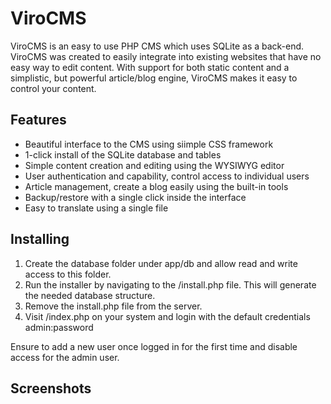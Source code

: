 # ViroCMS
ViroCMS is an easy to use PHP CMS which uses SQLite as a back-end. ViroCMS was created to easily integrate into existing websites that have no easy way to edit content. With support for both static content and a simplistic, but powerful article/blog engine, ViroCMS makes it easy to control your content.

## Features
* Beautiful interface to the CMS using siimple CSS framework
* 1-click install of the SQLite database and tables
* Simple content creation and editing using the WYSIWYG editor
* User authentication and capability, control access to individual users
* Article management, create a blog easily using the built-in tools
* Backup/restore with a single click inside the interface
* Easy to translate using a single file

## Installing
1. Create the database folder under app/db and allow read and write access to this folder.
1. Run the installer by navigating to the /install.php file. This will generate the needed database structure.
1. Remove the install.php file from the server.
1. Visit /index.php on your system and login with the default credentials admin:password

Ensure to add a new user once logged in for the first time and disable access for the admin user.

## Screenshots
